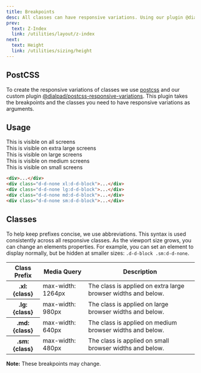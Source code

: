 ```yaml
---
title: Breakpoints
desc: All classes can have responsive variations. Using our plugin @dialpad/postcss-responsive-variations and configuring the breakpoint constants, you can create media queries represented in conditional prefixes. These prefixed classes allow you to apply a style or property within a specific breakpoint.
prev:
  text: Z-Index
  link: /utilities/layout/z-index
next:
  text: Height
  link: /utilities/sizing/height
---
```


## PostCSS

To create the responsive variations of classes we use <a href="https://www.npmjs.com/package/postcss">postcss</a> and our custom plugin
<a href="https://www.npmjs.com/package/@dialpad/postcss-responsive-variations">@dialpad/postcss-responsive-variations</a>.
This plugin takes the breakpoints and the classes you need to have responsive variations as arguments.

## Usage

<code-well-header bgclass='d-bgc-purple-100'>
  <div class="d-fl-center d-w100p d-m8 d-p16 d-bgc-purple-300 d-bar4 d-fs-300 d-fw-bold d-ta-center">This is visible on all screens</div>
  <div class="d-fl-center d-w100p d-m8 d-p16 d-bgc-purple-300 d-bar4 d-fs-300 d-fw-bold d-ta-center d-d-none xl:d-d-block">This is visible on extra large screens</div>
  <div class="d-fl-center d-w100p d-m8 d-p16 d-bgc-purple-300 d-bar4 d-fs-300 d-fw-bold d-ta-center d-d-none lg:d-d-block">This is visible on large screens</div>
  <div class="d-fl-center d-w100p d-m8 d-p16 d-bgc-purple-300 d-bar4 d-fs-300 d-fw-bold d-ta-center d-d-none md:d-d-block">This is visible on medium screens</div>
  <div class="d-fl-center d-w100p d-m8 d-p16 d-bgc-purple-300 d-bar4 d-fs-300 d-fw-bold d-ta-center d-d-none sm:d-d-block">This is visible on small screens</div>
</code-well-header>

```html
<div>...</div>
<div class="d-d-none xl:d-d-block">...</div>
<div class="d-d-none lg:d-d-block">...</div>
<div class="d-d-none md:d-d-block">...</div>
<div class="d-d-none sm:d-d-block">...</div>
```

## Classes

To help keep prefixes concise, we use abbreviations. This syntax is used consistently across all responsive classes. As the viewport size grows, you can change an elements properties. For example, you can set an element to display normally, but be hidden at smaller sizes: `.d-d-block .sm:d-d-none`.

<table class="d-table dialtone-doc-table">
  <thead>
    <tr>
      <th scope="col" class="d-w25p">Class Prefix</th>
      <th scope="col" class="d-w25p">Media Query</th>
      <th scope="col">Description</th>
    </tr>
  </thead>
  <tbody>
    <tr>
      <th scope="row" class="d-ff-mono d-fc-purple d-fw-normal d-fs-100">.xl:{class}</th>
      <td class="d-ff-mono d-fc-orange d-fs-100">max-width: 1264px</td>
      <td class="d-ff-mono d-fc-orange d-fs-100">The class is applied on extra large browser widths and below.</td>
    </tr>
    <tr>
      <th scope="row" class="d-ff-mono d-fc-purple d-fw-normal d-fs-100">.lg:{class}</th>
      <td class="d-ff-mono d-fc-orange d-fs-100">max-width: 980px</td>
      <td class="d-ff-mono d-fc-orange d-fs-100">The class is applied on large browser widths and below.</td>
    </tr>
    <tr>
      <th scope="row" class="d-ff-mono d-fc-purple d-fw-normal d-fs-100">.md:{class}</th>
      <td class="d-ff-mono d-fc-orange d-fs-100">max-width: 640px</td>
      <td class="d-ff-mono d-fc-orange d-fs-100">The class is applied on medium browser widths and below.</td>
    </tr>
    <tr>
      <th scope="row" class="d-ff-mono d-fc-purple d-fw-normal d-fs-100">.sm:{class}</th>
      <td class="d-ff-mono d-fc-orange d-fs-100">max-width: 480px</td>
      <td class="d-ff-mono d-fc-orange d-fs-100">The class is applied on small browser widths and below.</td>
    </tr>
  </tbody>
</table>

**Note:** These breakpoints may change.
